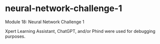 # neural-network-challenge-1
Module 18: Neural Network Challenge 1

Xpert Learning Assistant, ChatGPT, and/or Phind were used for debugging purposes.
